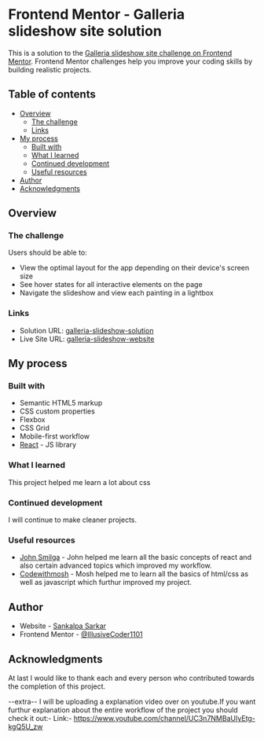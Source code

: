 # Frontend Mentor - Galleria slideshow site solution

This is a solution to the [Galleria slideshow site challenge on Frontend Mentor](https://www.frontendmentor.io/challenges/galleria-slideshow-site-tEA4pwsa6). Frontend Mentor challenges help you improve your coding skills by building realistic projects.

## Table of contents

- [Overview](#overview)
  - [The challenge](#the-challenge)
  - [Links](#links)
- [My process](#my-process)
  - [Built with](#built-with)
  - [What I learned](#what-i-learned)
  - [Continued development](#continued-development)
  - [Useful resources](#useful-resources)
- [Author](#author)
- [Acknowledgments](#acknowledgments)


## Overview

### The challenge

Users should be able to:

- View the optimal layout for the app depending on their device's screen size
- See hover states for all interactive elements on the page
- Navigate the slideshow and view each painting in a lightbox


### Links

- Solution URL: [galleria-slideshow-solution](https://github.com/IllusiveCoder1101/Galleria-slideshow)
- Live Site URL: [galleria-slideshow-website](https://galleria-slideshow-project2.netlify.app/)

## My process

### Built with

- Semantic HTML5 markup
- CSS custom properties
- Flexbox
- CSS Grid
- Mobile-first workflow
- [React](https://reactjs.org/) - JS library


### What I learned

This project helped me learn a lot about css 


### Continued development

I will continue to make cleaner projects.

### Useful resources

- [John Smilga](https://github.com/john-smilga) - John helped me learn all the basic concepts of react and also certain advanced topics which improved my workflow.
- [Codewithmosh](https://www.codewithmosh.com) - Mosh helped me to learn all the basics of html/css as well as javascript which furthur improved my project.


## Author

- Website - [Sankalpa Sarkar](https://galleria-slideshow-project2.netlify.app/)
- Frontend Mentor - [@IllusiveCoder1101](https://www.frontendmentor.io/profile/IllusiveCoder1101)



## Acknowledgments

At last I would like to thank each and every person who contributed towards the completion of this project.

--extra--
I will be uploading a explanation video over on youtube.If you want furthur explanation about the entire workflow of the project you should check it out:-
Link:- https://www.youtube.com/channel/UC3n7NMBaUIyEtg-kgQ5U_zw
